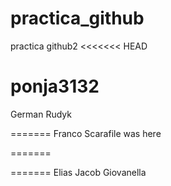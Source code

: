 # practica_github
practica github2
<<<<<<< HEAD

ponja3132
=======
German Rudyk

=======
Franco Scarafile was here

=======

=======
Elias Jacob Giovanella

